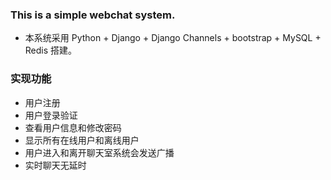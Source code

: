 ### This is a simple webchat system.

-  本系统采用 Python + Django + Django Channels + bootstrap + MySQL + Redis 搭建。

### 实现功能

 - 用户注册
 - 用户登录验证
 - 查看用户信息和修改密码
 - 显示所有在线用户和离线用户
 - 用户进入和离开聊天室系统会发送广播
 - 实时聊天无延时


